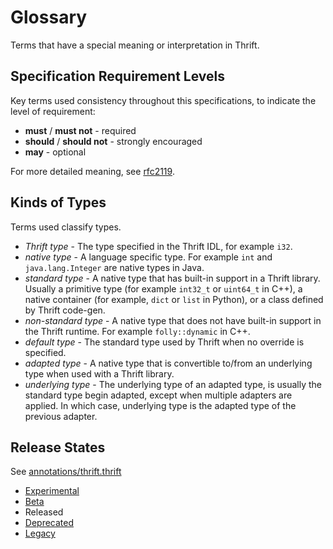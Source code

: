 # Glossary

Terms that have a special meaning or interpretation in Thrift.

## Specification Requirement Levels

Key terms used consistency throughout this specifications, to indicate the level
of requirement:

- **must** / **must not** - required
- **should** / **should not** - strongly encouraged
- **may** - optional

For more detailed meaning, see [rfc2119](https://www.ietf.org/rfc/rfc2119.txt).

## Kinds of Types

Terms used classify types.

- *Thrift type* - The type specified in the Thrift IDL, for example `i32`.
- *native type* - A language specific type. For example `int` and `java.lang.Integer` are native types in Java.
- *standard type* - A native type that has built-in support in a Thrift library. Usually a primitive type (for example `int32_t` or `uint64_t` in C++), a native container (for example, `dict` or `list` in Python), or a class defined by Thrift code-gen.
- *non-standard type* - A native type that does not have built-in support in the Thrift runtime. For example `folly::dynamic` in C++.
- *default type* - The standard type used by Thrift when no override is specified.
- *adapted type* - A native type that is convertible to/from an underlying type when used with a Thrift library.
- *underlying type* - The underlying type of an adapted type, is usually the standard type begin adapted, except when multiple adapters are applied. In which case, underlying type is the adapted type of the previous adapter.

## Release States

See [annotations/thrift.thrift](https://github.com/facebook/fbthrift/tree/main/thrift/annotation/thrift.thrift)

- [Experimental](https://github.com/facebook/fbthrift/tree/main/thrift/annotation/thrift.thrift#Experimental)
- [Beta](https://github.com/facebook/fbthrift/tree/main/thrift/annotation/thrift.thrift#Beta)
- Released
- [Deprecated](https://github.com/facebook/fbthrift/tree/main/thrift/annotation/thrift.thrift#Deprecated)
- [Legacy](https://github.com/facebook/fbthrift/tree/main/thrift/annotation/thrift.thrift#Legacy)
